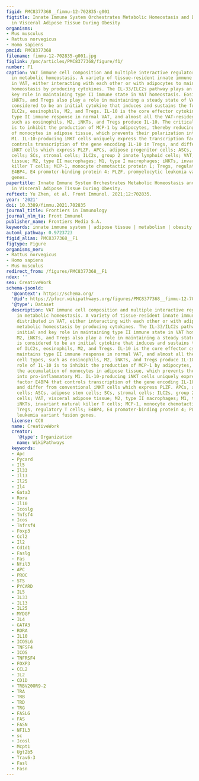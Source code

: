 ```yaml
---
figid: PMC8377368__fimmu-12-702835-g001
figtitle: Innate Immune System Orchestrates Metabolic Homeostasis and Dysfunction
  in Visceral Adipose Tissue During Obesity
organisms:
- Mus musculus
- Rattus norvegicus
- Homo sapiens
pmcid: PMC8377368
filename: fimmu-12-702835-g001.jpg
figlink: /pmc/articles/PMC8377368/figure/f1/
number: F1
caption: VAT immune cell composition and multiple interactive regulatory networks
  in metabolic homeostasis. A variety of tissue-resident innate immune cells are distributed
  in VAT, either interacting with each other or with adipocytes to maintain metabolic
  homeostasis by producing cytokines. The IL-33/ILC2s pathway plays an initial and
  key role in maintaining type II immune state in VAT homeostasis. Eosinophils, M2,
  iNKTs, and Tregs also play a role in maintaining a steady state of VAT. IL-33 is
  considered to be an initial cytokine that induces and sustains the functions of
  ILC2s, eosinophils, M2, and Tregs. IL-10 is the core effector cytokine that maintains
  type II immune response in normal VAT, and almost all the VAT-resident cell types,
  such as eosinophils, M2, iNKTs, and Tregs produce IL-10. The critical role of IL-10
  is to inhibit the production of MCP-1 by adipocytes, thereby reducing the accumulation
  of monocytes in adipose tissue, which prevents their polarization into pro-inflammatory
  M1. IL-10-producing iNKT cells uniquely express the transcription factor E4BP4 that
  controls transcription of the gene encoding IL-10 in Tregs, and differ from conventional
  iNKT cells which express PLZF. APCs, adipose progenitor cells; ASCs, adipose stem
  cells; SCs, stromal cells; ILC2s, group 2 innate lymphoid cells; VAT, visceral adipose
  tissue; M2, type II macrophages; M1, type I macrophages; iNKTs, invariant natural
  killer T cells; MCP-1, monocyte chemotactic protein 1; Tregs, regulatory T cells;
  E4BP4, E4 promoter-binding protein 4; PLZF, promyelocytic leukemia variant fusion
  genes.
papertitle: Innate Immune System Orchestrates Metabolic Homeostasis and Dysfunction
  in Visceral Adipose Tissue During Obesity.
reftext: Yu Zhen, et al. Front Immunol. 2021;12:702835.
year: '2021'
doi: 10.3389/fimmu.2021.702835
journal_title: Frontiers in Immunology
journal_nlm_ta: Front Immunol
publisher_name: Frontiers Media S.A.
keywords: innate immune system | adipose tissue | metabolism | obesity | inflammation
automl_pathway: 0.9723723
figid_alias: PMC8377368__F1
figtype: Figure
organisms_ner:
- Rattus norvegicus
- Homo sapiens
- Mus musculus
redirect_from: /figures/PMC8377368__F1
ndex: ''
seo: CreativeWork
schema-jsonld:
  '@context': https://schema.org/
  '@id': https://pfocr.wikipathways.org/figures/PMC8377368__fimmu-12-702835-g001.html
  '@type': Dataset
  description: VAT immune cell composition and multiple interactive regulatory networks
    in metabolic homeostasis. A variety of tissue-resident innate immune cells are
    distributed in VAT, either interacting with each other or with adipocytes to maintain
    metabolic homeostasis by producing cytokines. The IL-33/ILC2s pathway plays an
    initial and key role in maintaining type II immune state in VAT homeostasis. Eosinophils,
    M2, iNKTs, and Tregs also play a role in maintaining a steady state of VAT. IL-33
    is considered to be an initial cytokine that induces and sustains the functions
    of ILC2s, eosinophils, M2, and Tregs. IL-10 is the core effector cytokine that
    maintains type II immune response in normal VAT, and almost all the VAT-resident
    cell types, such as eosinophils, M2, iNKTs, and Tregs produce IL-10. The critical
    role of IL-10 is to inhibit the production of MCP-1 by adipocytes, thereby reducing
    the accumulation of monocytes in adipose tissue, which prevents their polarization
    into pro-inflammatory M1. IL-10-producing iNKT cells uniquely express the transcription
    factor E4BP4 that controls transcription of the gene encoding IL-10 in Tregs,
    and differ from conventional iNKT cells which express PLZF. APCs, adipose progenitor
    cells; ASCs, adipose stem cells; SCs, stromal cells; ILC2s, group 2 innate lymphoid
    cells; VAT, visceral adipose tissue; M2, type II macrophages; M1, type I macrophages;
    iNKTs, invariant natural killer T cells; MCP-1, monocyte chemotactic protein 1;
    Tregs, regulatory T cells; E4BP4, E4 promoter-binding protein 4; PLZF, promyelocytic
    leukemia variant fusion genes.
  license: CC0
  name: CreativeWork
  creator:
    '@type': Organization
    name: WikiPathways
  keywords:
  - Apc
  - Pycard
  - Il5
  - Il33
  - Il13
  - Il25
  - Il4
  - Gata3
  - Rora
  - Il10
  - Icoslg
  - Tnfsf4
  - Icos
  - Tnfrsf4
  - Foxp3
  - Ccl2
  - Il2
  - Cd1d1
  - Faslg
  - Fas
  - Nfil3
  - APC
  - PROC
  - STS
  - PYCARD
  - IL5
  - IL33
  - IL13
  - IL25
  - MYDGF
  - IL4
  - GATA3
  - RORA
  - IL10
  - ICOSLG
  - TNFSF4
  - ICOS
  - TNFRSF4
  - FOXP3
  - CCL2
  - IL2
  - CD1D
  - TRBV20OR9-2
  - TRA
  - TRB
  - TRD
  - TRG
  - FASLG
  - FAS
  - FASN
  - NFIL3
  - sc
  - Icosl
  - Mcpt1
  - Ugt2b5
  - Trav6-3
  - Fasl
  - Fasn
---
```

